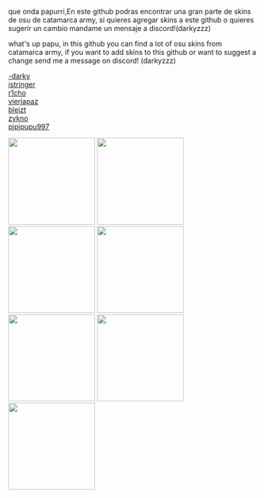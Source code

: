 que onda papurri,En este github podras encontrar una gran parte de skins de osu de catamarca army, si quieres agregar skins a este github o quieres sugerir un cambio mandame un mensaje a discord!(darkyzzz)

what's up papu, in this github you can find a lot of osu ​​skins from catamarca army, if you want to add skins to this github or want to suggest a change send me a message on discord! (darkyzzz)

 
<a href="player/-darky/-darky.md">-darky</a><br>
<a href="player/istringer/istringer.md">istringer</a><br>
<a href="player/r1cho/richo.md">r1cho<a/><br>
<a href="player/vierjapaz/vierjapaz.md">vierjapaz<a/><br>
<a href="player/blzt/blzt.md">bleizt<a/><br>
<a href="player/zykno/zykno.md">zykno<a/><br>
<a href="player/pipipupu997/pipipupu997.md">pipipupu997<a/><br>
 


 <a href="player/-darky/-darky.md">
  <img src="https://a.ppy.sh/20328099"  
       width="175"
       height="175"></a>
       
 <a href="player/istringer/istringer.md">
  <img src="https://a.ppy.sh/16918052"  
       width="175"
       height="175"></a>

  <a href="player/r1cho/richo.md">
    <img src="https://a.ppy.sh/13065919"  
       width="175"
       height="175"></a>

   <a href="player/vierjapaz/vierjapaz.md">
    <img src="https://a.ppy.sh/12301126"  
       width="175"
       height="175"></a>

  <a href="player/blzt/blzt.md">
   <img src="https://a.ppy.sh/13999216"  
       width="175"
       height="175"></a>
 
  <a href="player/zykno/zykno.md">
    <img src="https://a.ppy.sh/6105480"  
       width="175"
       height="175"></a>

  <a href="player/pipipupu997/pipipupu997.md">     
      <img src="https://a.ppy.sh/20120615"  
       width="175"
       height="175"></a>
   
       

 
       
